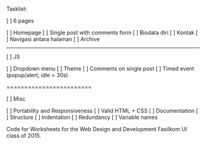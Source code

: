 Tasklist:

[ ] 6 pages

[ ] Homepage
[ ] Single post with comments form
[ ] Biodata diri
[ ] Kontak
[ ] Navigasi antara halaman
[ ] Archive

------------------------

[ ] JS

[ ] Dropdown menu
[ ] Theme
[ ] Comments on single post
[ ] Timed event (popup/alert, idle > 30s)

========================

[ ] Misc

[ ] Portability and Responsiveness
[ ] Valid HTML + CSS
[ ] Documentation
[ ] Structure
[ ] Indentation 
[ ] Redundancy 
[ ] Variable names

Code for Worksheets for the Web Design and Development Fasilkom UI class of 2015.